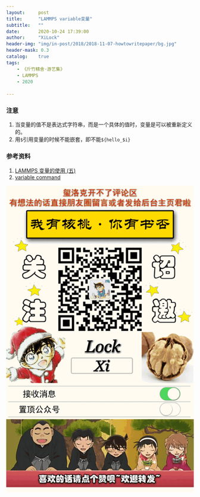 ```yaml
---
layout:     post
title:      "LAMMPS variable变量"
subtitle:   ""
date:       2020-10-24 17:39:00
author:     "XiLock"
header-img: "img/in-post/2018/2018-11-07-howtowritepaper/bg.jpg"
header-mask: 0.3
catalog:    true
tags:
    - 《斤竹精舍·游艺集》
    - LAMMPS
    - 2020

---
```


### 注意
1. 当变量的值不是表达式字符串，而是一个具体的值时，变量是可以被重新定义的。
1. 用`$`引用变量的时候不能嵌套，即不能`${hello_$i}`

### 参考资料
1. [LAMMPS 变量的使用 (五)](https://cloud.tencent.com/developer/article/1484609)
1. [variable command](https://lammps.sandia.gov/doc/variable.html)

![](/img/wc-tail.GIF)
